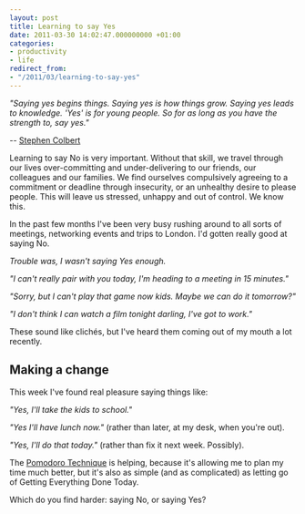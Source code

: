 ```yaml
---
layout: post
title: Learning to say Yes
date: 2011-03-30 14:02:47.000000000 +01:00
categories:
- productivity
- life
redirect_from:
- "/2011/03/learning-to-say-yes"
---
```

<p><i>"Saying yes begins things. Saying yes is how things grow. Saying yes leads to knowledge. 'Yes' is for young people. So for as long as you have the strength to, say yes."</i></p>

-- [Stephen Colbert](http://en.wikipedia.org/wiki/Stephen_Colbert)

Learning to say No is very important. Without that skill, we travel through our lives over-committing and under-delivering to our friends, our colleagues and our families. We find ourselves compulsively agreeing to a commitment or deadline through insecurity, or an unhealthy desire to please people. This will leave us stressed, unhappy and out of control. We know this.

In the past few months I've been very busy rushing around to all sorts of meetings, networking events and trips to London. I'd gotten really good at saying No.

*Trouble was, I wasn't saying Yes enough.*

<p><i>"I can't really pair with you today, I'm heading to a meeting in 15 minutes."</i></p>

<p><i>"Sorry, but I can't play that game now kids. Maybe we can do it tomorrow?"</i></p>

<p><i>"I don't think I can watch a film tonight darling, I've got to work."</i></p>

These sound like clichés, but I've heard them coming out of my mouth a lot recently.

## Making a change

This week I've found real pleasure saying things like:

<p><i>"Yes, I'll take the kids to school."</i></p>

<p><i>"Yes I'll have lunch now."</i> (rather than later, at my desk, when you're out).</p>

<p><i>"Yes, I'll do that today."</i> (rather than fix it next week. Possibly).</p>

The [Pomodoro Technique](/2011/03/pomodoros-done-hopefully-right) is helping, because it's allowing me to plan my time much better, but it's also as simple (and as complicated) as letting go of Getting Everything Done Today.

Which do you find harder: saying No, or saying Yes?

